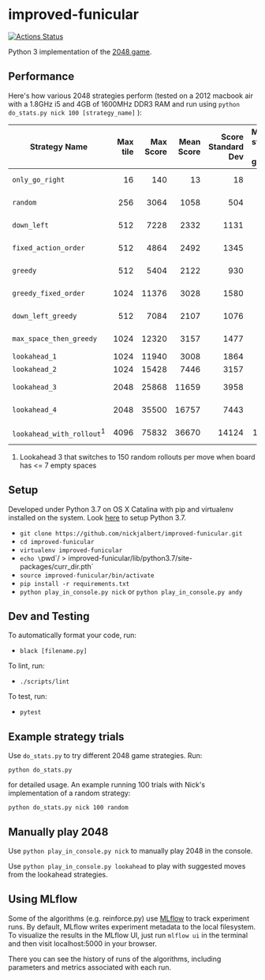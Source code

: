 # improved-funicular

[![Actions Status](https://github.com/nickjalbert/improved-funicular/workflows/Python%20Lint%20and%20Test/badge.svg)](https://github.com/nickjalbert/improved-funicular/actions)

Python 3 implementation of the [2048 game](https://play2048.co/).

## Performance

Here's how various 2048 strategies perform
(tested on a 2012 macbook air with a 1.8GHz i5 and 4GB of 1600MHz DDR3 RAM
and run using `python do_stats.py nick 100 [strategy_name]`
):

| Strategy Name            | Max tile | Max Score | Mean Score    | Score Standard Dev | Mean steps per game | Mean sec per game    | Git Hash   |
| ------------------------ | -------: | --------: | ------------: | -----------------: |-------------------: | -------------------: | --------:  |
| `only_go_right`          |   16     |   140     |    13         |     18             |    6                |     .00005 sec       | b51ed7d    |
| `random`                 |  256     |  3064     |  1058         |    504             |  138                |     .006   sec       | b51ed7d    |
| `down_left`              |  512     |  7228     |  2332         |   1131             |  207                |     .05    sec       | b51ed7d    |
| `fixed_action_order`     |  512     |  4864     |  2492         |   1345             |  221                |     .05    sec       | b51ed7d    |
| `greedy`                 |  512     |  5404     |  2122         |    930             |  188                |     .05    sec       | b51ed7d    |
| `greedy_fixed_order`     | 1024     | 11376     |  3028         |   1580             |  256                |     .06    sec       | b51ed7d    |
| `down_left_greedy`       |  512     |  7084     |  2107         |   1076             |  192                |     .05    sec       | b51ed7d    |
| `max_space_then_greedy`  | 1024     | 12320     |  3157         |   1477             |  266                |     .06    sec       | b51ed7d    |
| `lookahead_1`            | 1024     | 11940     |  3008         |   1864             |  252                |     .1     sec       | b51ed7d    |
| `lookahead_2`            | 1024     | 15428     |  7446         |   3157             |  491                |     .7     sec       | b51ed7d    |
| `lookahead_3`            | 2048     | 25868     | 11659         |   3958             |  724                |    5.1     sec       | b51ed7d    |
| `lookahead_4`            | 2048     | 35500     | 16757         |   7443             |  945                |   33.1     sec       | 02b412d    |
| `lookahead_with_rollout`<sup>1</sup> | 4096 | 75832 | 36670     |  14124             | 1853                |  758       sec       | c3bb225    |

1. Lookahead 3 that switches to 150 random rollouts per move when board has <= 7 empty spaces

## Setup

Developed under Python 3.7 on OS X Catalina with pip and virtualenv installed
on the system.  Look [here](https://stackoverflow.com/a/23842752) to setup
Python 3.7.

* `git clone https://github.com/nickjalbert/improved-funicular.git`
* `cd improved-funicular`
* `virtualenv improved-funicular`
* `echo \`pwd\`/  > improved-funicular/lib/python3.7/site-packages/curr_dir.pth`
* `source improved-funicular/bin/activate`
* `pip install -r requirements.txt`
* `python play_in_console.py nick` or `python play_in_console.py andy`

## Dev and Testing

To automatically format your code, run:

* `black [filename.py]`

To lint, run:

* `./scripts/lint`

To test, run:

* `pytest`

## Example strategy trials

Use `do_stats.py` to try different 2048 game strategies.  Run:

```python do_stats.py```

for detailed usage.  An example running 100 trials with Nick's implementation
of a random strategy:

```python do_stats.py nick 100 random```


## Manually play 2048

Use `python play_in_console.py nick` to manually play 2048 in the console.

Use `python play_in_console.py lookahead` to play with suggested moves from
the lookahead strategies.

## Using MLflow

Some of the algorithms (e.g. reinforce.py) use [MLflow](https://mlflow.org/)
to track experiment runs. By default, MLflow writes experiment metadata to the
local filesystem. To visualize the results in the MLflow UI, just
run `mlflow ui` in the terminal and then visit localhost:5000 in your browser.

There you can see the history of runs of the algorithms, including parameters
and metrics associated with each run.

